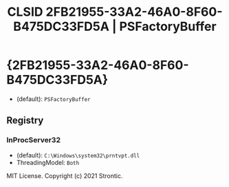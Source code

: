 ﻿---
title: "CLSID 2FB21955-33A2-46A0-8F60-B475DC33FD5A | PSFactoryBuffer"
excerpt: What is COM-Object CLSID 2FB21955-33A2-46A0-8F60-B475DC33FD5A?
---

# {2FB21955-33A2-46A0-8F60-B475DC33FD5A}

* (default): `PSFactoryBuffer`

## Registry


### InProcServer32

* (default): `C:\Windows\system32\prntvpt.dll`
* ThreadingModel: `Both`

MIT License. Copyright (c) 2021 Strontic.


